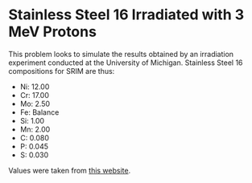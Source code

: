 # Stainless Steel 16 Irradiated with 3 MeV Protons

This problem looks to simulate the results obtained by an irradiation experiment conducted at the University of Michigan.
Stainless Steel 16 compositions for SRIM are thus:
 - Ni: 12.00
 - Cr: 17.00
 - Mo:  2.50
 - Fe: Balance
 - Si:  1.00
 - Mn:  2.00
 -  C:  0.080
 -  P:  0.045
 -  S:  0.030
 
Values were taken from [this website](https://www.espimetals.com/index.php/technical-data/202-stainless-steel-316-alloy-composition).
